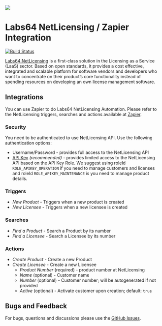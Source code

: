 <img src="https://netlicensing.io/img/netlicensing-stage-twitter.jpg">

# Labs64 NetLicensing / Zapier Integration

[![Build Status](https://travis-ci.org/Labs64/NetLicensing-Zapier.svg?branch=master)](https://travis-ci.org/Labs64/NetLicensing-Zapier)

[Labs64 NetLicensing](https://netlicensing.io) is a first-class solution in the Licensing as a Service (LaaS) sector. Based on open standards, it provides a cost effective, integrated and scalable platform for software vendors and developers who want to concentrate on their product’s core functionality instead of spending resources on developing an own license management software.

## Integrations

You can use Zapier to do Labs64 NetLicensing Automation.
Please refer to the NetLicensing triggers, searches and actions available at [Zapier](https://zapier.com/apps/netlicensing).

### Security

You need to be authenticated to use NetLicensing API. Use the following authentication options:
- Username/Password - provides full access to the NetLicensing API
- [API Key](https://netlicensing.io/wiki/security) *(recommended)* - provides limited access to the NetLicensing API based on the API Key Role. We suggest using roleId `ROLE_APIKEY_OPERATION` if you need to manage customers and licenses and roleId `ROLE_APIKEY_MAINTENANCE` is you need to manage product details.

### Triggers
- *New Product* - Triggers when a new product is created
- *New Licensee* - Triggers when a new licensee is created

### Searches
- *Find a Product* - Search a Product by its number
- *Find a Licensee* - Search a Licensee by its number

### Actions
- *Create Product* - Create a new Product
- *Create Licensee* - Create a new Licensee
  - *Product Number* (required) - product number at NetLicensing
  - *Name* (optional) - Customer name
  - *Number* (optional) - Customer number; will be autogenerated if not provided
  - *Active* (optional) - Activate customer upon creation; default: `true`

## Bugs and Feedback

For bugs, questions and discussions please use the [GitHub Issues](https://github.com/Labs64/NetLicensing-Zapier/issues).
